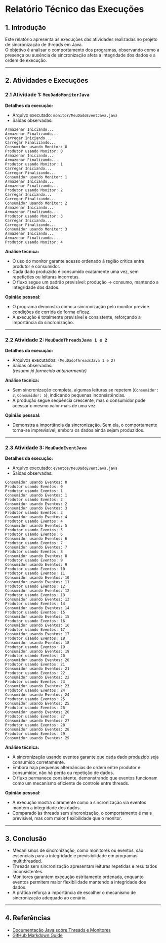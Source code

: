 # Relatório Técnico das Execuções

## 1. Introdução
Este relatório apresenta as execuções das atividades realizadas no projeto de sincronização de threads em Java.  
O objetivo é analisar o comportamento dos programas, observando como a presença ou ausência de sincronização afeta a integridade dos dados e a ordem de execução.

---

## 2. Atividades e Execuções

### 2.1 Atividade 1: `MeuDadoMonitorJava`
**Detalhes da execução:**  
- Arquivo executado: `monitor/MeuDadoEventJava.java`  
- Saídas observadas:
```
Armazenar Iniciando...
Armazenar Finalizando...
Carregar Iniciando...
Carregar Finalizando...
Consumidor usando Monitor: 0
Produtor usando Monitor: 0
Armazenar Iniciando...
Armazenar Finalizando...
Produtor usando Monitor: 1
Carregar Iniciando...
Carregar Finalizando...
Consumidor usando Monitor: 1
Armazenar Iniciando...
Armazenar Finalizando...
Produtor usando Monitor: 2
Carregar Iniciando...
Carregar Finalizando...
Consumidor usando Monitor: 2
Armazenar Iniciando...
Armazenar Finalizando...
Produtor usando Monitor: 3
Carregar Iniciando...
Carregar Finalizando...
Consumidor usando Monitor: 3
Armazenar Iniciando...
Armazenar Finalizando...
Produtor usando Monitor: 4
```

**Análise técnica:**  
- O uso do monitor garante acesso ordenado à região crítica entre produtor e consumidor.  
- Cada dado produzido é consumido exatamente uma vez, sem repetições ou leituras incorretas.  
- O fluxo segue um padrão previsível: produção → consumo, mantendo a integridade dos dados.

**Opinião pessoal:**  
- O programa demonstra como a sincronização pelo monitor previne condições de corrida de forma eficaz.  
- A execução é totalmente previsível e consistente, reforçando a importância da sincronização.

---

### 2.2 Atividade 2: `MeuDadoThreadsJava 1 e 2`
**Detalhes da execução:**  
- Arquivos executados: `(MeuDadoThreadsJava 1 e 2)`  
- Saídas observadas:  
*(resumo já fornecido anteriormente)*

**Análise técnica:**  
- Sem sincronização completa, algumas leituras se repetem (`Consumidor: 2`, `Consumidor: 5`), indicando pequenas inconsistências.  
- A produção segue sequência crescente, mas o consumidor pode acessar o mesmo valor mais de uma vez.

**Opinião pessoal:**  
- Demonstra a importância da sincronização. Sem ela, o comportamento torna-se imprevisível, embora os dados ainda sejam produzidos.

---

### 2.3 Atividade 3: `MeuDadoEventJava`
**Detalhes da execução:**  
- Arquivo executado: `eventos/MeuDadoEventJava.java`  
- Saídas observadas:
```
Consumidor usando Eventos: 0
Produtor usando Eventos: 0
Produtor usando Eventos: 1
Consumidor usando Eventos: 1
Produtor usando Eventos: 2
Consumidor usando Eventos: 2
Consumidor usando Eventos: 3
Produtor usando Eventos: 3
Consumidor usando Eventos: 4
Produtor usando Eventos: 4
Consumidor usando Eventos: 5
Produtor usando Eventos: 5
Produtor usando Eventos: 6
Consumidor usando Eventos: 6
Produtor usando Eventos: 7
Consumidor usando Eventos: 7
Produtor usando Eventos: 8
Consumidor usando Eventos: 8
Produtor usando Eventos: 9
Consumidor usando Eventos: 9
Produtor usando Eventos: 10
Produtor usando Eventos: 11
Consumidor usando Eventos: 10
Consumidor usando Eventos: 11
Produtor usando Eventos: 12
Consumidor usando Eventos: 12
Produtor usando Eventos: 13
Consumidor usando Eventos: 13
Produtor usando Eventos: 14
Consumidor usando Eventos: 14
Produtor usando Eventos: 15
Consumidor usando Eventos: 15
Produtor usando Eventos: 16
Consumidor usando Eventos: 16
Produtor usando Eventos: 17
Consumidor usando Eventos: 17
Produtor usando Eventos: 18
Consumidor usando Eventos: 18
Produtor usando Eventos: 19
Consumidor usando Eventos: 19
Produtor usando Eventos: 20
Consumidor usando Eventos: 20
Produtor usando Eventos: 21
Consumidor usando Eventos: 21
Produtor usando Eventos: 22
Consumidor usando Eventos: 22
Produtor usando Eventos: 23
Consumidor usando Eventos: 23
Produtor usando Eventos: 24
Consumidor usando Eventos: 24
Produtor usando Eventos: 25
Consumidor usando Eventos: 25
Produtor usando Eventos: 26
Consumidor usando Eventos: 26
Produtor usando Eventos: 27
Consumidor usando Eventos: 27
Produtor usando Eventos: 28
Consumidor usando Eventos: 28
Produtor usando Eventos: 29
Consumidor usando Eventos: 29
```

**Análise técnica:**  
- A sincronização usando eventos garante que cada dado produzido seja consumido corretamente.  
- Embora haja pequenas alternâncias de ordem entre produtor e consumidor, não há perda ou repetição de dados.  
- O fluxo permanece consistente, demonstrando que eventos funcionam como um mecanismo eficiente de controle entre threads.

**Opinião pessoal:**  
- A execução mostra claramente como a sincronização via eventos mantém a integridade dos dados.  
- Comparado às threads sem sincronização, o comportamento é mais previsível, mas com maior flexibilidade que o monitor.

---

## 3. Conclusão
- Mecanismos de sincronização, como monitores ou eventos, são essenciais para a integridade e previsibilidade em programas multithreaded.  
- Threads sem sincronização apresentam leituras repetidas e resultados inconsistentes.  
- Monitores garantem execução estritamente ordenada, enquanto eventos permitem maior flexibilidade mantendo a integridade dos dados.  
- A prática reforça a importância de escolher o mecanismo de sincronização adequado ao cenário.

---

## 4. Referências
- [Documentação Java sobre Threads e Monitores](https://docs.oracle.com/javase/tutorial/essential/concurrency/)  
- [GitHub Markdown Guide](https://docs.github.com/pt/get-started/writing-on-github/get-started-with-writing-and-formatting-on-github/basic-writing-and-formatting-syntax)

